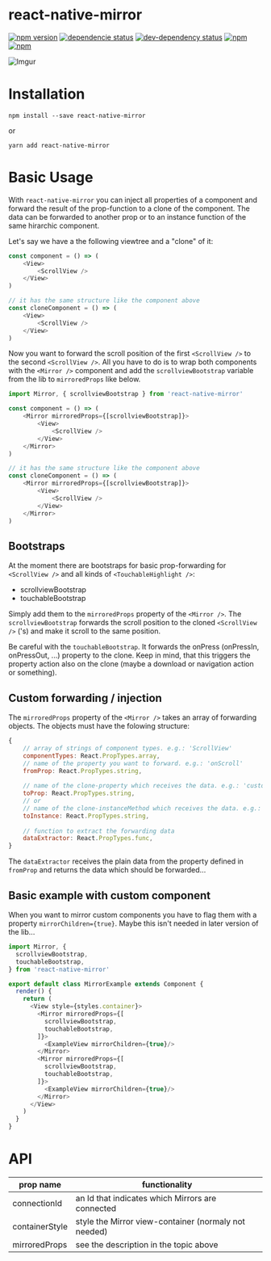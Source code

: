 # react-native-mirror

[![npm version](https://badge.fury.io/js/react-native-mirror.svg)](https://badge.fury.io/js/react-native-mirror)
[![dependencie status](https://david-dm.org/tobiasMeinhardt/react-native-mirror.svg)](https://david-dm.org/tobiasMeinhardt/react-native-mirror)
[![dev-dependency status](https://david-dm.org/tobiasMeinhardt/react-native-mirror/dev-status.svg)](https://david-dm.org/tobiasMeinhardt/react-native-mirror?type=dev)
[![npm](https://img.shields.io/npm/dm/react-native-mirror.svg)](https://www.npmjs.com/package/react-native-mirror)
[![npm](https://img.shields.io/npm/dt/react-native-mirror.svg)](https://www.npmjs.com/package/react-native-mirror)

![Imgur](http://i.imgur.com/X72nd4Q.gif)

# Installation

```
npm install --save react-native-mirror
```

or 

```
yarn add react-native-mirror
```

# Basic Usage

With ```react-native-mirror``` you can inject all properties of a component and forward the result of the prop-function to a clone of the component. The data can be forwarded to another prop or to an instance function of the same hirarchic component. 

Let's say we have a the following viewtree and a "clone" of it:

```javascript
const component = () => (
    <View>
        <ScrollView />
    </View>
)

// it has the same structure like the component above
const cloneComponent = () => (
    <View>
        <ScrollView />
    </View>
)
```

Now you want to forward the scroll position of the first ```<ScrollView />``` to the second ```<ScrollView />```. All you have to do is to wrap both components with the ```<Mirror />``` component and add the ```scrollviewBootstrap``` variable from the lib to ```mirroredProps``` like below.

```javascript
import Mirror, { scrollviewBootstrap } from 'react-native-mirror'

const component = () => (
    <Mirror mirroredProps={[scrollviewBootstrap]}>
        <View>
            <ScrollView />
        </View>
    </Mirror>
)

// it has the same structure like the component above
const cloneComponent = () => (
    <Mirror mirroredProps={[scrollviewBootstrap]}>
        <View>
            <ScrollView />
        </View>
    </Mirror>
)
```
## Bootstraps

At the moment there are bootstraps for basic prop-forwarding for ```<ScrollView />``` and all kinds of ```<TouchableHighlight />```:

* scrollviewBootstrap
* touchableBootstrap

Simply add them to the ```mirroredProps``` property of the ```<Mirror />```. The ```scrollviewBootstrap``` forwards the scroll position to the cloned ```<ScrollView />``` ('s) and make it scroll to the same position.

Be careful with the ```touchableBootstrap```. It forwards the onPress (onPressIn, onPressOut, ...) property to the clone. Keep in mind, that this triggers the property action also on the clone (maybe a download or navigation action or something).

## Custom forwarding / injection

The ```mirroredProps``` property of the ```<Mirror />``` takes an array of forwarding objects. The objects must have the folowing structure:

```javascript
{
    // array of strings of component types. e.g.: 'ScrollView'
    componentTypes: React.PropTypes.array,
    // name of the property you want to forward. e.g.: 'onScroll'
    fromProp: React.PropTypes.string,
    
    // name of the clone-property which receives the data. e.g.: 'customScrollTo'
    toProp: React.PropTypes.string,
    // or
    // name of the clone-instanceMethod which receives the data. e.g.: 'scrollTo'
    toInstance: React.PropTypes.string,
    
    // function to extract the forwarding data 
    dataExtractor: React.PropTypes.func,
}
```

The ```dataExtractor``` receives the plain data from the property defined in ```fromProp``` and returns the data which should be forwarded...

## Basic example with custom component

When you want to mirror custom components you have to flag them with a property ```mirrorChildren={true}```. Maybe this isn't needed in later version of the lib...

```javascript
import Mirror, {
  scrollviewBootstrap,
  touchableBootstrap,
} from 'react-native-mirror'

export default class MirrorExample extends Component {
  render() {
    return (
      <View style={styles.container}>
        <Mirror mirroredProps={[
          scrollviewBootstrap,
          touchableBootstrap,
        ]}>
          <ExampleView mirrorChildren={true}/>
        </Mirror>
        <Mirror mirroredProps={[
          scrollviewBootstrap,
          touchableBootstrap,
        ]}>
          <ExampleView mirrorChildren={true}/>
        </Mirror>
      </View>
    )
  }
}
```

# API

| prop name      | functionality                                        |
| -------------- | ---------------------------------------------------- |
| connectionId   | an Id that indicates which Mirrors are connected     |
| containerStyle | style the Mirror view-container (normaly not needed) |
| mirroredProps  | see the description in the topic above               |
